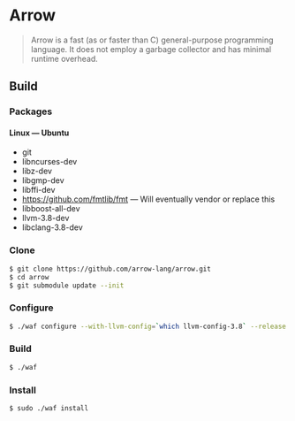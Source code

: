# Arrow
> Arrow is a fast (as or faster than C) general-purpose programming language. It does not employ a garbage collector and has minimal runtime overhead.

## Build

### Packages

#### Linux — Ubuntu

  - git
  - libncurses-dev
  - libz-dev
  - libgmp-dev
  - libffi-dev
  - https://github.com/fmtlib/fmt — Will eventually vendor or replace this
  - libboost-all-dev
  - llvm-3.8-dev
  - libclang-3.8-dev

### Clone

```sh
$ git clone https://github.com/arrow-lang/arrow.git
$ cd arrow
$ git submodule update --init
```

### Configure

```sh
$ ./waf configure --with-llvm-config=`which llvm-config-3.8` --release
```

### Build

```sh
$ ./waf
```

### Install

```sh
$ sudo ./waf install
```

